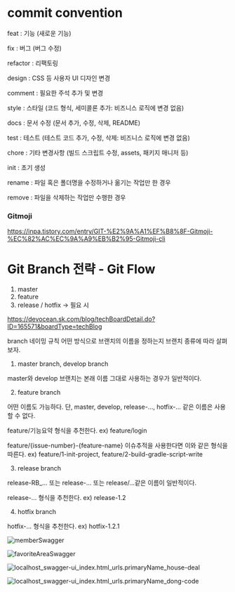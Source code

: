 # commit convention

feat : 기능 (새로운 기능)

fix : 버그 (버그 수정)

refactor : 리팩토링

design : CSS 등 사용자 UI 디자인 변경

comment : 필요한 주석 추가 및 변경

style : 스타일 (코드 형식, 세미콜론 추가: 비즈니스 로직에 변경 없음)

docs : 문서 수정 (문서 추가, 수정, 삭제, README)

test : 테스트 (테스트 코드 추가, 수정, 삭제: 비즈니스 로직에 변경 없음)

chore : 기타 변경사항 (빌드 스크립트 수정, assets, 패키지 매니저 등)

init : 초기 생성

rename : 파일 혹은 폴더명을 수정하거나 옮기는 작업만 한 경우

remove : 파일을 삭제하는 작업만 수행한 경우

### Gitmoji

https://inpa.tistory.com/entry/GIT-%E2%9A%A1%EF%B8%8F-Gitmoji-%EC%82%AC%EC%9A%A9%EB%B2%95-Gitmoji-cli

# Git Branch 전략 - Git Flow

1. master
2. feature
3. release / hotfix → 필요 시

https://devocean.sk.com/blog/techBoardDetail.do?ID=165571&boardType=techBlog

branch 네이밍 규칙
어떤 방식으로 브랜치의 이름을 정하는지 브랜치 종류에 따라 살펴보자.

1) master branch, develop branch

master와 develop 브랜치는 본래 이름 그대로 사용하는 경우가 일반적이다.

2) feature branch

어떤 이름도 가능하다. 단, master, develop, release-..., hotfix-... 같은 이름은 사용할 수 없다.

feature/기능요약 형식을 추천한다. ex) feature/login

feature/{issue-number}-{feature-name} 이슈추적을 사용한다면 이와 같은 형식을 따른다.
ex) feature/1-init-project, feature/2-build-gradle-script-write

3) release branch

release-RB_... 또는 release-... 또는 release/...같은 이름이 일반적이다.

release-... 형식을 추천한다. ex) release-1.2

4) hotfix branch

hotfix-... 형식을 추천한다. ex) hotfix-1.2.1

![memberSwagger](/uploads/6cef4399fc1d1448ae05829213526f4e/memberSwagger.png)

![favoriteAreaSwagger](/uploads/7bb34f91df76ae9db6b759b8867e1f93/favoriteAreaSwagger.png)

![localhost_swagger-ui_index.html_urls.primaryName_house-deal](/uploads/130a810692b7b95164b8951a95ef99b4/localhost_swagger-ui_index.html_urls.primaryName_house-deal.png)

![localhost_swagger-ui_index.html_urls.primaryName_dong-code](/uploads/15ea83279b2c8d0ef61cc92c1e0a961f/localhost_swagger-ui_index.html_urls.primaryName_dong-code.png)


